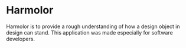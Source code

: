 # Harmolor
Harmolor is to provide a rough understanding of how a design object in design can stand. This application was made especially for software developers.
